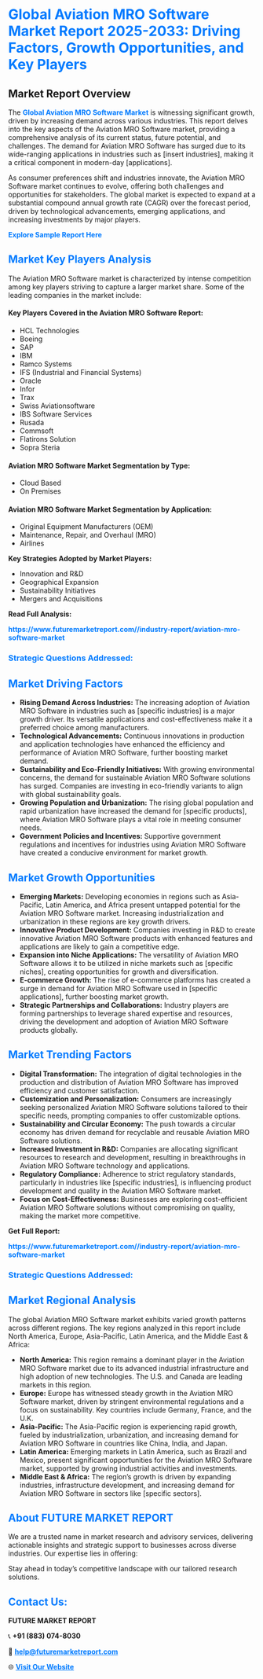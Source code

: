 <h1 style="color: #007BFF;">Global Aviation MRO Software Market Report 2025-2033: Driving Factors, Growth Opportunities, and Key Players</h1>

<section id="overview">
<h2>Market Report Overview</h2>
<p>The <a href="https://www.futuremarketreport.com//industry-report/aviation-mro-software-market" style="color: #007BFF; text-decoration: none;"><strong>Global Aviation MRO Software Market</strong></a> is witnessing significant growth, driven by increasing demand across various industries. This report delves into the key aspects of the Aviation MRO Software market, providing a comprehensive analysis of its current status, future potential, and challenges. The demand for Aviation MRO Software has surged due to its wide-ranging applications in industries such as [insert industries], making it a critical component in modern-day [applications].</p>
<p>As consumer preferences shift and industries innovate, the Aviation MRO Software market continues to evolve, offering both challenges and opportunities for stakeholders. The global market is expected to expand at a substantial compound annual growth rate (CAGR) over the forecast period, driven by technological advancements, emerging applications, and increasing investments by major players.</p>
</section>

<section id="overview">
<p><a href="https://www.futuremarketreport.com//request-sample/reportId=57991" style="color: #007BFF; text-decoration: none;"><strong>Explore Sample Report Here</strong></a></p>
</section>

<section id="key-players">
<h2 style="color: #007BFF;">Market Key Players Analysis</h2>
<p>The Aviation MRO Software market is characterized by intense competition among key players striving to capture a larger market share. Some of the leading companies in the market include:</p>
<h4>Key Players Covered in the Aviation MRO Software Report:</h4>
<ul><li>HCL Technologies</li><li>Boeing</li><li>SAP</li><li>IBM</li><li>Ramco Systems</li><li>IFS (Industrial and Financial Systems)</li><li>Oracle</li><li>Infor</li><li>Trax</li><li>Swiss Aviationsoftware</li><li>IBS Software Services</li><li>Rusada</li><li>Commsoft</li><li>Flatirons Solution</li><li>Sopra Steria</li></ul>
<h4>Aviation MRO Software Market Segmentation by Type:</h4>
<ul><li>Cloud Based</li><li>On Premises</li></ul>

<h4>Aviation MRO Software Market Segmentation by Application:</h4>
<ul><li>Original Equipment Manufacturers (OEM)</li><li>Maintenance, Repair, and Overhaul (MRO)</li><li>Airlines</li></ul>
<p><strong>Key Strategies Adopted by Market Players:</strong></p>
<ul>
<li>Innovation and R&D</li>
<li>Geographical Expansion</li>
<li>Sustainability Initiatives</li>
<li>Mergers and Acquisitions</li>
</ul>
</section>

<section>
<p><strong>Read Full Analysis: </strong></p><a href="https://www.futuremarketreport.com//industry-report/aviation-mro-software-market" style="color: #007BFF; text-decoration: none;"><strong>https://www.futuremarketreport.com//industry-report/aviation-mro-software-market</strong></a>
<h3 style="color: #007BFF;">Strategic Questions Addressed:</h3>
</section>

<section id="driving-factors">
<h2 style="color: #007BFF;">Market Driving Factors</h2>
<ul>
<li><strong>Rising Demand Across Industries:</strong> The increasing adoption of Aviation MRO Software in industries such as [specific industries] is a major growth driver. Its versatile applications and cost-effectiveness make it a preferred choice among manufacturers.</li>
<li><strong>Technological Advancements:</strong> Continuous innovations in production and application technologies have enhanced the efficiency and performance of Aviation MRO Software, further boosting market demand.</li>
<li><strong>Sustainability and Eco-Friendly Initiatives:</strong> With growing environmental concerns, the demand for sustainable Aviation MRO Software solutions has surged. Companies are investing in eco-friendly variants to align with global sustainability goals.</li>
<li><strong>Growing Population and Urbanization:</strong> The rising global population and rapid urbanization have increased the demand for [specific products], where Aviation MRO Software plays a vital role in meeting consumer needs.</li>
<li><strong>Government Policies and Incentives:</strong> Supportive government regulations and incentives for industries using Aviation MRO Software have created a conducive environment for market growth.</li>
</ul>
</section>

<section id="growth-opportunities">
<h2 style="color: #007BFF;">Market Growth Opportunities</h2>
<ul>
<li><strong>Emerging Markets:</strong> Developing economies in regions such as Asia-Pacific, Latin America, and Africa present untapped potential for the Aviation MRO Software market. Increasing industrialization and urbanization in these regions are key growth drivers.</li>
<li><strong>Innovative Product Development:</strong> Companies investing in R&D to create innovative Aviation MRO Software products with enhanced features and applications are likely to gain a competitive edge.</li>
<li><strong>Expansion into Niche Applications:</strong> The versatility of Aviation MRO Software allows it to be utilized in niche markets such as [specific niches], creating opportunities for growth and diversification.</li>
<li><strong>E-commerce Growth:</strong> The rise of e-commerce platforms has created a surge in demand for Aviation MRO Software used in [specific applications], further boosting market growth.</li>
<li><strong>Strategic Partnerships and Collaborations:</strong> Industry players are forming partnerships to leverage shared expertise and resources, driving the development and adoption of Aviation MRO Software products globally.</li>
</ul>
</section>

<section id="trending-factors">
<h2 style="color: #007BFF;">Market Trending Factors</h2>
<ul>
<li><strong>Digital Transformation:</strong> The integration of digital technologies in the production and distribution of Aviation MRO Software has improved efficiency and customer satisfaction.</li>
<li><strong>Customization and Personalization:</strong> Consumers are increasingly seeking personalized Aviation MRO Software solutions tailored to their specific needs, prompting companies to offer customizable options.</li>
<li><strong>Sustainability and Circular Economy:</strong> The push towards a circular economy has driven demand for recyclable and reusable Aviation MRO Software solutions.</li>
<li><strong>Increased Investment in R&D:</strong> Companies are allocating significant resources to research and development, resulting in breakthroughs in Aviation MRO Software technology and applications.</li>
<li><strong>Regulatory Compliance:</strong> Adherence to strict regulatory standards, particularly in industries like [specific industries], is influencing product development and quality in the Aviation MRO Software market.</li>
<li><strong>Focus on Cost-Effectiveness:</strong> Businesses are exploring cost-efficient Aviation MRO Software solutions without compromising on quality, making the market more competitive.</li>
</ul>
</section>

<section>
<p><strong>Get Full Report: </strong></p><a href="https://www.futuremarketreport.com//industry-report/aviation-mro-software-market" style="color: #007BFF; text-decoration: none;"><strong>https://www.futuremarketreport.com//industry-report/aviation-mro-software-market</strong></a>
<h3 style="color: #007BFF;">Strategic Questions Addressed:</h3>
</section>


<section id="regional-analysis">
<h2 style="color: #007BFF;">Market Regional Analysis</h2>
<p>The global Aviation MRO Software market exhibits varied growth patterns across different regions. The key regions analyzed in this report include North America, Europe, Asia-Pacific, Latin America, and the Middle East & Africa:</p>
<ul>
<li><strong>North America:</strong> This region remains a dominant player in the Aviation MRO Software market due to its advanced industrial infrastructure and high adoption of new technologies. The U.S. and Canada are leading markets in this region.</li>
<li><strong>Europe:</strong> Europe has witnessed steady growth in the Aviation MRO Software market, driven by stringent environmental regulations and a focus on sustainability. Key countries include Germany, France, and the U.K.</li>
<li><strong>Asia-Pacific:</strong> The Asia-Pacific region is experiencing rapid growth, fueled by industrialization, urbanization, and increasing demand for Aviation MRO Software in countries like China, India, and Japan.</li>
<li><strong>Latin America:</strong> Emerging markets in Latin America, such as Brazil and Mexico, present significant opportunities for the Aviation MRO Software market, supported by growing industrial activities and investments.</li>
<li><strong>Middle East & Africa:</strong> The region’s growth is driven by expanding industries, infrastructure development, and increasing demand for Aviation MRO Software in sectors like [specific sectors].</li>
</ul>
</section>

<footer>
<h2 style="color: #007BFF;">About FUTURE MARKET REPORT</h2>
<p>We are a trusted name in market research and advisory services, delivering actionable insights and strategic support to businesses across diverse industries. Our expertise lies in offering:</p>

<p>Stay ahead in today’s competitive landscape with our tailored research solutions.</p>

<h2 style="color: #007BFF;">Contact Us:</h2>
<p><strong>FUTURE MARKET REPORT</strong></p>
<p>📞 <strong>+91 (883) 074-8030</strong></p>
<p>📧 <strong><a href="mailto:help@futuremarketreport.com" style="color: #007BFF;">help@futuremarketreport.com</a></strong></p>
<p>🌐 <strong><a href="https://www.futuremarketreport.com/" style="color: #007BFF;">Visit Our Website</a></strong></p>
</footer>